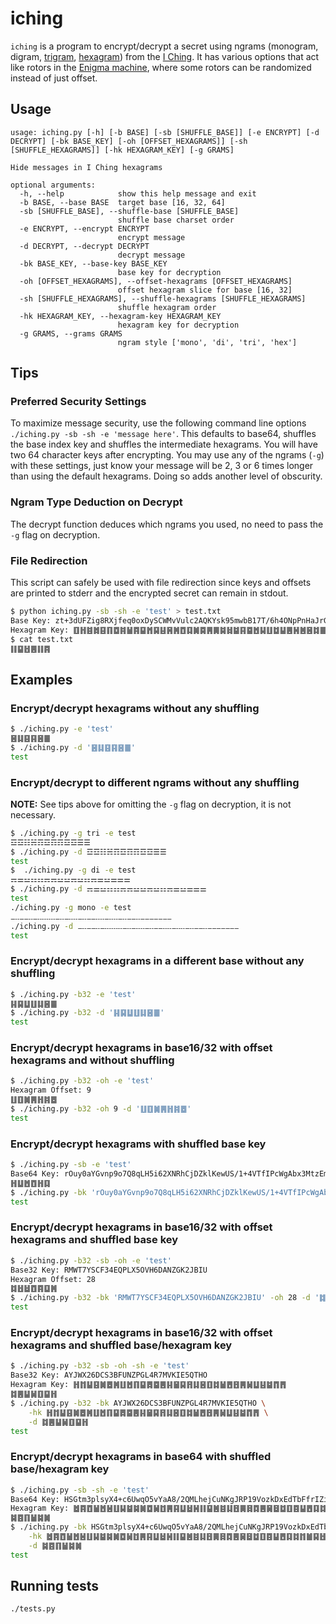 # iching

`iching` is a program to encrypt/decrypt a secret using ngrams (monogram, digram,
[trigram](https://en.wikipedia.org/wiki/Bagua),
[hexagram](https://en.wikipedia.org/wiki/List_of_hexagrams_of_the_I_Ching)) from the
[I Ching](https://en.wikipedia.org/wiki/I_Ching). It has various options that act like rotors in the
[Enigma machine](https://en.wikipedia.org/wiki/Enigma_machine), where some rotors can be randomized instead of just
offset.

## Usage

```
usage: iching.py [-h] [-b BASE] [-sb [SHUFFLE_BASE]] [-e ENCRYPT] [-d DECRYPT] [-bk BASE_KEY] [-oh [OFFSET_HEXAGRAMS]] [-sh [SHUFFLE_HEXAGRAMS]] [-hk HEXAGRAM_KEY] [-g GRAMS]

Hide messages in I Ching hexagrams

optional arguments:
  -h, --help            show this help message and exit
  -b BASE, --base BASE  target base [16, 32, 64]
  -sb [SHUFFLE_BASE], --shuffle-base [SHUFFLE_BASE]
                        shuffle base charset order
  -e ENCRYPT, --encrypt ENCRYPT
                        encrypt message
  -d DECRYPT, --decrypt DECRYPT
                        decrypt message
  -bk BASE_KEY, --base-key BASE_KEY
                        base key for decryption
  -oh [OFFSET_HEXAGRAMS], --offset-hexagrams [OFFSET_HEXAGRAMS]
                        offset hexagram slice for base [16, 32]
  -sh [SHUFFLE_HEXAGRAMS], --shuffle-hexagrams [SHUFFLE_HEXAGRAMS]
                        shuffle hexagram order
  -hk HEXAGRAM_KEY, --hexagram-key HEXAGRAM_KEY
                        hexagram key for decryption
  -g GRAMS, --grams GRAMS
                        ngram style ['mono', 'di', 'tri', 'hex']
```

## Tips

### Preferred Security Settings

To maximize message security, use the following command line options `./iching.py -sb -sh -e 'message here'`. This
defaults to base64, shuffles the base index key and shuffles the intermediate hexagrams. You will have two 64 character
keys after encrypting. You may use any of the ngrams (`-g`) with these settings, just know your message will be 2, 3 or
6 times longer than using the default hexagrams. Doing so adds another level of obscurity.

### Ngram Type Deduction on Decrypt

The decrypt function deduces which ngrams you used, no need to pass the `-g` flag on decryption.

### File Redirection

This script can safely be used with file redirection since keys and offsets are printed to stderr and the
encrypted secret can remain in stdout.

```bash
$ python iching.py -sb -sh -e 'test' > test.txt
Base Key: zt+3dUFZig8RXjfeq0oxDySCWMvVulc2AQKYsk95mwbB17T/6h4ONpPnHaJrGILE
Hexagram Key: ䷚䷏䷾䷮䷕䷖䷼䷦䷡䷴䷙䷬䷑䷣䷷䷞䷩䷃䷛䷸䷠䷫䷯䷧䷄䷳䷈䷐䷭䷗䷻䷊䷌䷽䷰䷝䷜䷀䷟䷿䷺䷘䷲䷂䷱䷶䷤䷢䷥䷎䷪䷇䷓䷒䷉䷋䷨䷅䷍䷵䷔䷹䷆䷁
$ cat test.txt
䷁䷙䷲䷌䷁䷴
```

## Examples

### Encrypt/decrypt hexagrams without any shuffling

```bash
$ ./iching.py -e 'test'
䷝䷆䷕䷳䷝䷀
$ ./iching.py -d '䷝䷆䷕䷳䷝䷀'
test
```

### Encrypt/decrypt to different ngrams without any shuffling

**NOTE:** See tips above for omitting the `-g` flag on decryption, it is not necessary.

```bash
$ ./iching.py -g tri -e test
☲☲☷☵☶☲☶☶☲☲☰☰
$ ./iching.py -d ☲☲☷☵☶☲☶☶☲☲☰☰
test
$  ./iching.py -g di -e test
⚎⚌⚍⚏⚏⚎⚎⚍⚍⚎⚍⚏⚎⚌⚍⚌⚌⚌
$ ./iching.py -d ⚎⚌⚍⚏⚏⚎⚎⚍⚍⚎⚍⚏⚎⚌⚍⚌⚌⚌
test
./iching.py -g mono -e test
⚊⚋⚊⚊⚋⚊⚋⚋⚋⚋⚊⚋⚊⚋⚋⚊⚋⚊⚊⚋⚋⚊⚋⚋⚊⚋⚊⚊⚋⚊⚊⚊⚊⚊⚊⚊
./iching.py -d ⚊⚋⚊⚊⚋⚊⚋⚋⚋⚋⚊⚋⚊⚋⚋⚊⚋⚊⚊⚋⚋⚊⚋⚋⚊⚋⚊⚊⚋⚊⚊⚊⚊⚊⚊⚊
test
```

### Encrypt/decrypt hexagrams in a different base without any shuffling

```bash
$ ./iching.py -b32 -e 'test'
䷎䷑䷒䷗䷆䷝䷀
$ ./iching.py -b32 -d '䷎䷑䷒䷗䷆䷝䷀'
test
```

### Encrypt/decrypt hexagrams in base16/32 with offset hexagrams and without shuffling

```bash
$ ./iching.py -b32 -oh -e 'test'
Hexagram Offset: 9
䷗䷚䷛䷠䷏䷦䷉
$ ./iching.py -b32 -oh 9 -d '䷗䷚䷛䷠䷏䷦䷉'
test
```

### Encrypt/decrypt hexagrams with shuffled base key

```bash
$ ./iching.py -sb -e 'test'
Base64 Key: rOuy0aYGvnp9o7Q8qLH5i62XNRhCjDZklKewUS/1+4VTfIPcWgAbx3MtzEmFdsJB
䷏䷒䷐䷩䷏䷃
$ ./iching.py -bk 'rOuy0aYGvnp9o7Q8qLH5i62XNRhCjDZklKewUS/1+4VTfIPcWgAbx3MtzEmFdsJB' -d '䷏䷒䷐䷩䷏䷃'
test
```

### Encrypt/decrypt hexagrams in base16/32 with offset hexagrams and shuffled base key

```bash
$ ./iching.py -b32 -sb -oh -e 'test'
Base32 Key: RMWT7YSCF34EQPLX5OVH6DANZGK2JBIU
Hexagram Offset: 28
䷜䷲䷵䷩䷴䷨䷞
$ ./iching.py -b32 -bk 'RMWT7YSCF34EQPLX5OVH6DANZGK2JBIU' -oh 28 -d '䷜䷲䷵䷩䷴䷨䷞'
test
```

### Encrypt/decrypt hexagrams in base16/32 with offset hexagrams and shuffled base/hexagram key

```bash
$ ./iching.py -b32 -sb -oh -sh -e 'test'
Base32 Key: AYJWX26DCS3BFUNZPGL4R7MVKIE5QTHO
Hexagram Key: ䷏䷇䷊䷕䷛䷉䷞䷗䷐䷖䷙䷅䷈䷌䷎䷍䷑䷢䷆䷝䷚䷜䷡䷘䷔䷠䷟䷒䷣䷄䷓䷋
䷜䷌䷊䷟䷚䷙䷏
$ ./iching.py -b32 -bk AYJWX26DCS3BFUNZPGL4R7MVKIE5QTHO \
    -hk ䷏䷇䷊䷕䷛䷉䷞䷗䷐䷖䷙䷅䷈䷌䷎䷍䷑䷢䷆䷝䷚䷜䷡䷘䷔䷠䷟䷒䷣䷄䷓䷋ \
    -d ䷜䷌䷊䷟䷚䷙䷏
test
```

### Encrypt/decrypt hexagrams in base64 with shuffled base/hexagram key

```bash
$ ./iching.py -sb -sh -e 'test'
Base64 Key: HSGtm3plsyX4+c6UwqO5vYaA8/2QMLhejCuNKgJRP19VozkDxEdTbFfrIZiWn70B
Hexagram Key: ䷹䷴䷩䷡䷐䷶䷗䷭䷄䷯䷛䷼䷟䷂䷠䷳䷒䷵䷽䷁䷙䷰䷾䷆䷔䷫䷿䷺䷌䷱䷥䷻䷚䷤䷊䷘䷃䷜䷇䷪䷑䷲䷝䷍䷅䷕䷢䷷䷏䷧䷞䷨䷈䷸䷀䷖䷬䷣䷎䷮䷋䷉䷓䷦
䷯䷤䷖䷡䷯䷛
$ ./iching.py -bk HSGtm3plsyX4+c6UwqO5vYaA8/2QMLhejCuNKgJRP19VozkDxEdTbFfrIZiWn70B \
    -hk ䷹䷴䷩䷡䷐䷶䷗䷭䷄䷯䷛䷼䷟䷂䷠䷳䷒䷵䷽䷁䷙䷰䷾䷆䷔䷫䷿䷺䷌䷱䷥䷻䷚䷤䷊䷘䷃䷜䷇䷪䷑䷲䷝䷍䷅䷕䷢䷷䷏䷧䷞䷨䷈䷸䷀䷖䷬䷣䷎䷮䷋䷉䷓䷦ \
    -d ䷯䷤䷖䷡䷯䷛
test
```

## Running tests

`./tests.py`
